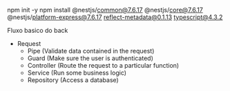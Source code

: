 npm init -y
npm install @nestjs/common@7.6.17 @nestjs/core@7.6.17 @nestjs/platform-express@7.6.17 reflect-metadata@0.1.13 typescript@4.3.2


Fluxo basico do back
- Request
    - Pipe (Validate data contained in the request)
    - Guard (Make sure the user is authenticated)
    - Controller (Route the request to a particular function)
    - Service (Run some business logic)
    - Repository (Access a database)